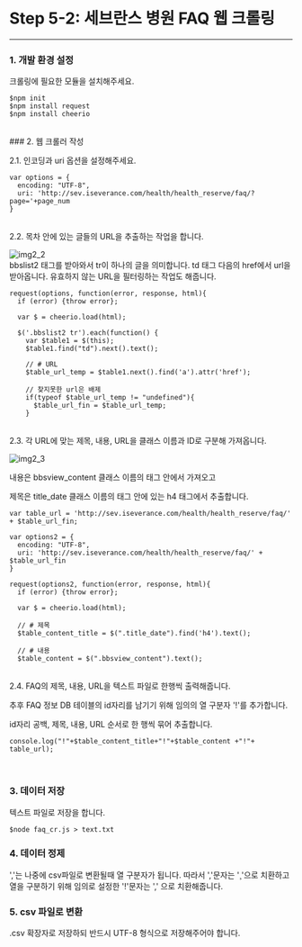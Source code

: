 **Step 5-2: 세브란스 병원 FAQ 웹 크롤링**
===
---
### 1. 개발 환경 설정
크롤링에 필요한 모듈을 설치해주세요.
~~~
$npm init
$npm install request
$npm install cheerio
~~~
<br>
### 2. 웹 크롤러 작성

2.1. 인코딩과 uri 옵션을 설정해주세요.
~~~
var options = {
  encoding: "UTF-8",
  uri: 'http://sev.iseverance.com/health/health_reserve/faq/?page='+page_num
}
~~~
<br>
2.2. 목차 안에 있는 글들의 URL을 추출하는 작업을 합니다.

![img2_2](https://user-images.githubusercontent.com/28593546/36489564-b4c940b8-1769-11e8-92be-3334b9ba2a60.JPG)<br>
bbslist2 태그를 받아와서 tr이 하나의 글을 의미합니다.
td 태그 다음의 href에서 url을 받아옵니다.
유효하지 않는 URL을 필터링하는 작업도 해줍니다.
~~~
request(options, function(error, response, html){
  if (error) {throw error};

  var $ = cheerio.load(html);

  $('.bbslist2 tr').each(function() {
    var $table1 = $(this);
    $table1.find("td").next().text();

    // # URL
    $table_url_temp = $table1.next().find('a').attr('href');

    // 찾지못한 url은 배제
    if(typeof $table_url_temp != "undefined"){  
      $table_url_fin = $table_url_temp;
    }
~~~
<br>
2.3. 각 URL에 맞는 제목, 내용, URL을 클래스 이름과 ID로 구분해 가져옵니다.

![img2_3](https://user-images.githubusercontent.com/28593546/36489624-e2809c2c-1769-11e8-9664-8b31b3b46f08.JPG)<br>

내용은 bbsview_content 클래스 이름의 태그 안에서 가져오고

제목은 title_date 클래스 이름의 태그 안에 있는 h4 태그에서 추출합니다.

~~~
var table_url = 'http://sev.iseverance.com/health/health_reserve/faq/' + $table_url_fin;

var options2 = {
  encoding: "UTF-8",
  uri: 'http://sev.iseverance.com/health/health_reserve/faq/' + $table_url_fin
}

request(options2, function(error, response, html){
  if (error) {throw error};

  var $ = cheerio.load(html);

  // # 제목
  $table_content_title = $(".title_date").find('h4').text();

  // # 내용
  $table_content = $(".bbsview_content").text();

~~~

<br>
2.4. FAQ의 제목, 내용, URL을 텍스트 파일로 한행씩 출력해줍니다.

추후 FAQ 정보 DB 테이블의 id자리를 남기기 위해 임의의 열 구분자 '!'를 추가합니다.

id자리 공백, 제목, 내용, URL 순서로 한 행씩 묶어 추출합니다.

~~~
console.log("!"+$table_content_title+"!"+$table_content +"!"+ table_url);
~~~
<br>

### 3. 데이터 저장

텍스트 파일로 저장을 합니다.
~~~
$node faq_cr.js > text.txt
~~~

### 4. 데이터 정제
','는 나중에 csv파일로 변환될때 열 구분자가 됩니다.
따라서 ','문자는 '¸'으로 치환하고
열을 구분하기 위해 임의로 설정한 '!'문자는 ',' 으로 치환해줍니다.

### 5. csv 파일로 변환

.csv 확장자로 저장하되 반드시 UTF-8 형식으로 저장해주어야 합니다.
